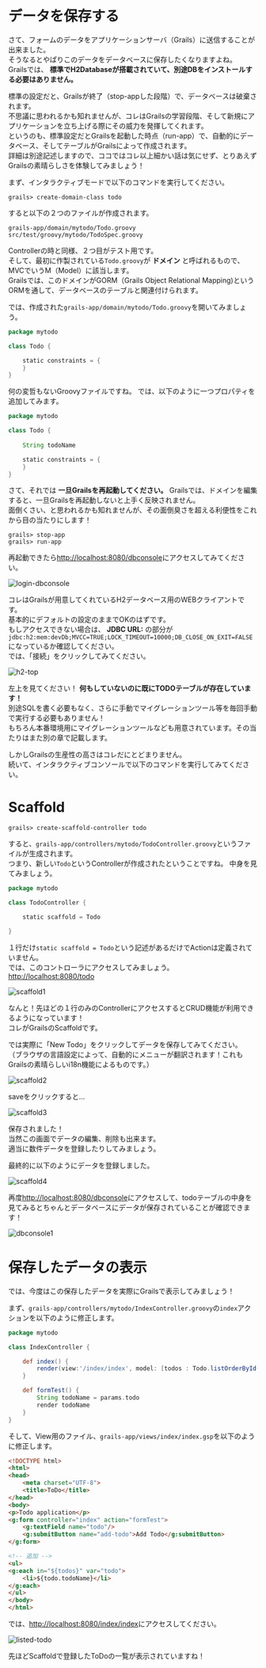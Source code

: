 # データを保存する

さて、フォームのデータをアプリケーションサーバ（Grails）に送信することが出来ました。  
そうなるとやぱりこのデータをデータベースに保存したくなりますよね。  
Grailsでは、 **標準でH2Databaseが搭載されていて、別途DBをインストールする必要はありません。**  

標準の設定だと、Grailsが終了（stop-appした段階）で、データベースは破棄されます。  
不思議に思われるかも知れませんが、コレはGrailsの学習段階、そして新規にアプリケーションを立ち上げる際にその威力を発揮してくれます。  
というのも、標準設定だとGrailsを起動した時点（run-app）で、自動的にデータベース、そしてテーブルがGrailsによって作成されます。  
詳細は別途記述しますので、ココではコレ以上細かい話は気にせず、とりあえずGrailsの素晴らしさを体験してみましょう！

まず、インタラクティブモードで以下のコマンドを実行してください。

```console
grails> create-domain-class todo
```

すると以下の２つのファイルが作成されます。

```
grails-app/domain/mytodo/Todo.groovy
src/test/groovy/mytodo/TodoSpec.groovy
```

Controllerの時と同様、２つ目がテスト用です。  
そして、最初に作製されている`Todo.groovy`が **ドメイン** と呼ばれるもので、MVCでいうM（Model）に該当します。  
Grailsでは、このドメインがGORM（Grails Object Relational Mapping)というORMを通して、データベースのテーブルと関連付けられます。  

では、作成された`grails-app/domain/mytodo/Todo.groovy`を開いてみましょう。  

```groovy
package mytodo

class Todo {

    static constraints = {
    }
}

```

何の変哲もないGroovyファイルですね。
では、以下のように一つプロパティを追加してみます。

```groovy
package mytodo

class Todo {
    
    String todoName

    static constraints = {
    }
}
```

さて、それでは **一旦Grailsを再起動してください。**
Grailsでは、ドメインを編集すると、一旦Grailsを再起動しないと上手く反映されません。  
面倒くさい、と思われるかも知れませんが、その面倒臭さを超える利便性をこれから目の当たりにします！  

```
grails> stop-app
grails> run-app
```

再起動できたら[http://localhost:8080/dbconsole](http://localhost:8080/dbconsole)にアクセスしてみてください。

![login-dbconsole](images/login-dbconsole.png)

コレはGrailsが用意してくれているH2データベース用のWEBクライアントです。  
基本的にデフォルトの設定のままでOKのはずです。  
もしアクセスできない場合は、 **JDBC URL:** の部分が`jdbc:h2:mem:devDb;MVCC=TRUE;LOCK_TIMEOUT=10000;DB_CLOSE_ON_EXIT=FALSE`になっているか確認してください。  
では、「接続」をクリックしてみてください。  

![h2-top](images/h2-top.png)

左上を見てください！ **何もしていないのに既にTODOテーブルが存在しています！**  
別途SQLを書く必要もなく、さらに手動でマイグレーションツール等を毎回手動で実行する必要もありません！  
もちろん本番環境用にマイグレーションツールなども用意されています。その当たりはまた別の章で記載します。  

しかしGrailsの生産性の高さはコレだにとどまりません。  
続いて、インタラクティブコンソールで以下のコマンドを実行してみてください。

# Scaffold

```console
grails> create-scaffold-controller todo
```

すると、`grails-app/controllers/mytodo/TodoController.groovy`というファイルが生成されます。  
つまり、新しい`Todo`というControllerが作成されたということですね。
中身を見てみましょう。

```groovy
package mytodo

class TodoController {

    static scaffold = Todo

}
```

１行だけ`static scaffold = Todo`という記述があるだけでActionは定義されていません。  
では、このコントローラにアクセスしてみましょう。  
[http://localhost:8080/todo](http://localhost:8080/todo) 


![scaffold1](images/scaffold1.png)

なんと！先ほどの１行のみのControllerにアクセスするとCRUD機能が利用できるようになっています！  
コレがGrailsのScaffoldです。

では実際に「New Todo」をクリックしてデータを保存してみてください。  
（ブラウザの言語設定によって、自動的にメニューが翻訳されます！これもGrailsの素晴らしいi18n機能によるものです。）  

![scaffold2](images/scaffold2.png)

saveをクリックすると...

![scaffold3](images/scaffold3.png)

保存されました！  
当然この画面でデータの編集、削除も出来ます。  
適当に数件データを登録したりしてみましょう。  


最終的に以下のようにデータを登録しました。

![scaffold4](images/scaffold4.png)

再度[http://localhost:8080/dbconsole](http://localhost:8080/dbconsole)にアクセスして、todoテーブルの中身を見てみるとちゃんとデータベースにデータが保存されていることが確認できます！

![dbconsole1](images/dbconsole1.png)

# 保存したデータの表示
では、今度はこの保存したデータを実際にGrailsで表示してみましょう！

まず、`grails-app/controllers/mytodo/IndexController.groovy`の`index`アクションを以下のように修正します。  

```groovy
package mytodo

class IndexController {

    def index() {
        render(view:'/index/index', model: [todos : Todo.listOrderById()])
    }

    def formTest() {
        String todoName = params.todo
        render todoName
    }
}
```

そして、View用のファイル、`grails-app/views/index/index.gsp`を以下のように修正します。 　

```html
<!DOCTYPE html>
<html>
<head>
    <meta charset="UTF-8">
    <title>ToDo</title>
</head>
<body>
<p>Todo application</p>
<g:form controller="index" action="formTest">
    <g:textField name="todo"/>
    <g:submitButton name="add-todo">Add Todo</g:submitButton>
</g:form>

<!-- 追加 -->
<ul>
<g:each in="${todos}" var="todo">
    <li>${todo.todoName}</li>
</g:each>
</ul>
</body>
</html>
```

では、[http://localhost:8080/index/index](http://localhost:8080/index/index)にアクセスしてください。 　

![listed-todo](images/listed-todo.png)

先ほどScaffoldで登録したToDoの一覧が表示されていますね！